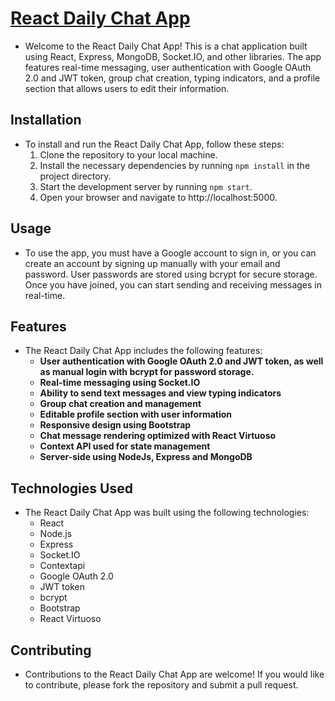 # [React Daily Chat App](https://daily-chat.onrender.com)
- Welcome to the React Daily Chat App! This is a chat application built using React, Express, MongoDB, Socket.IO, and other libraries. The app features real-time messaging, user authentication with Google OAuth 2.0 and JWT token, group chat creation, typing indicators, and a profile section that allows users to edit their information.

## Installation
- To install and run the React Daily Chat App, follow these steps:
  1. Clone the repository to your local machine.
  2. Install the necessary dependencies by running `npm install` in the project directory.
  3. Start the development server by running `npm start`.
  4. Open your browser and navigate to http://localhost:5000.

## Usage
 - To use the app, you must have a Google account to sign in, or you can create an account by signing up manually with your email and password. User passwords are stored using bcrypt for secure storage. Once you have joined, you can start sending and receiving messages in real-time.

## Features
- The React Daily Chat App includes the following features:
  * **User authentication with Google OAuth 2.0 and JWT token, as well as manual login with bcrypt for password storage.**
  * **Real-time messaging using Socket.IO**
  * **Ability to send text messages and view typing indicators**
  * **Group chat creation and management**
  * **Editable profile section with user information**
  * **Responsive design using Bootstrap**
  * **Chat message rendering optimized with React Virtuoso**
  * **Context API used for state management**
  * **Server-side using NodeJs, Express and MongoDB**

## Technologies Used
- The React Daily Chat App was built using the following technologies:
  * React
  * Node.js
  * Express
  * Socket.IO
  * Contextapi
  * Google OAuth 2.0
  * JWT token
  * bcrypt
  * Bootstrap
  * React Virtuoso
 
## Contributing
- Contributions to the React Daily Chat App are welcome! If you would like to contribute, please fork the repository and submit a pull request.
